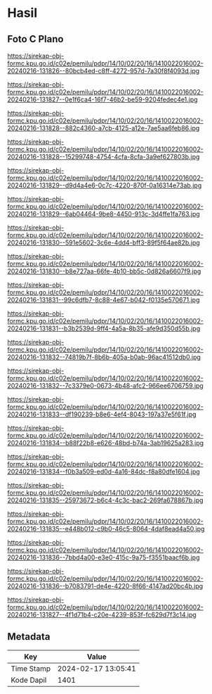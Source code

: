# Hasil

## Foto C Plano

https://sirekap-obj-formc.kpu.go.id/c02e/pemilu/pdpr/14/10/02/20/16/1410022016002-20240216-131826--80bcb4ed-c8ff-4272-957d-7a30f8f4093d.jpg

https://sirekap-obj-formc.kpu.go.id/c02e/pemilu/pdpr/14/10/02/20/16/1410022016002-20240216-131827--0e1f6ca4-16f7-46b2-be59-9204fedec4e1.jpg

https://sirekap-obj-formc.kpu.go.id/c02e/pemilu/pdpr/14/10/02/20/16/1410022016002-20240216-131828--882c4360-a7cb-4125-a12e-7ae5aa6feb86.jpg

https://sirekap-obj-formc.kpu.go.id/c02e/pemilu/pdpr/14/10/02/20/16/1410022016002-20240216-131828--15299748-4754-4cfa-8cfa-3a9ef627803b.jpg

https://sirekap-obj-formc.kpu.go.id/c02e/pemilu/pdpr/14/10/02/20/16/1410022016002-20240216-131829--d9d4a4e6-0c7c-4220-870f-0a16314e73ab.jpg

https://sirekap-obj-formc.kpu.go.id/c02e/pemilu/pdpr/14/10/02/20/16/1410022016002-20240216-131829--6ab04464-9be8-4450-913c-3d4ffe1fa763.jpg

https://sirekap-obj-formc.kpu.go.id/c02e/pemilu/pdpr/14/10/02/20/16/1410022016002-20240216-131830--591e5602-3c6e-4dd4-bff3-89f5f64ae82b.jpg

https://sirekap-obj-formc.kpu.go.id/c02e/pemilu/pdpr/14/10/02/20/16/1410022016002-20240216-131830--b8e727aa-66fe-4b10-bb5c-0d826a6607f9.jpg

https://sirekap-obj-formc.kpu.go.id/c02e/pemilu/pdpr/14/10/02/20/16/1410022016002-20240216-131831--99c6dfb7-8c88-4e67-b042-f0135e570671.jpg

https://sirekap-obj-formc.kpu.go.id/c02e/pemilu/pdpr/14/10/02/20/16/1410022016002-20240216-131831--b3b2539d-9ff4-4a5a-8b35-afe9d350d55b.jpg

https://sirekap-obj-formc.kpu.go.id/c02e/pemilu/pdpr/14/10/02/20/16/1410022016002-20240216-131832--74819b7f-8b6b-405a-b0ab-96ac41512db0.jpg

https://sirekap-obj-formc.kpu.go.id/c02e/pemilu/pdpr/14/10/02/20/16/1410022016002-20240216-131832--7c3379e0-0673-4b48-afc2-966ee6706759.jpg

https://sirekap-obj-formc.kpu.go.id/c02e/pemilu/pdpr/14/10/02/20/16/1410022016002-20240216-131833--df190239-b8e6-4ef4-8043-197a37e5f61f.jpg

https://sirekap-obj-formc.kpu.go.id/c02e/pemilu/pdpr/14/10/02/20/16/1410022016002-20240216-131834--b88f22b8-e626-48bd-b74a-3ab19625a283.jpg

https://sirekap-obj-formc.kpu.go.id/c02e/pemilu/pdpr/14/10/02/20/16/1410022016002-20240216-131834--f0b3a509-ed0d-4a16-84dc-f8a80dfe1604.jpg

https://sirekap-obj-formc.kpu.go.id/c02e/pemilu/pdpr/14/10/02/20/16/1410022016002-20240216-131835--25973672-b6c4-4c3c-bac2-269fa678867b.jpg

https://sirekap-obj-formc.kpu.go.id/c02e/pemilu/pdpr/14/10/02/20/16/1410022016002-20240216-131835--e448b012-c9b0-46c5-8064-4daf8ead4a50.jpg

https://sirekap-obj-formc.kpu.go.id/c02e/pemilu/pdpr/14/10/02/20/16/1410022016002-20240216-131836--7bbd4a00-e3e0-415c-9a75-f3551baacf6b.jpg

https://sirekap-obj-formc.kpu.go.id/c02e/pemilu/pdpr/14/10/02/20/16/1410022016002-20240216-131836--b7083791-de4e-4220-8f66-4147ad20bc4b.jpg

https://sirekap-obj-formc.kpu.go.id/c02e/pemilu/pdpr/14/10/02/20/16/1410022016002-20240216-131827--4f1d71b4-c20e-4239-853f-fc629d7f3c14.jpg


## Metadata

| Key        | Value               |
| ---------- | ------------------- |
| Time Stamp | 2024-02-17 13:05:41 |
| Kode Dapil | 1401                |




